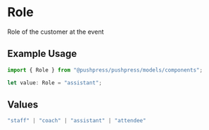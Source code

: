 # Role

Role of the customer at the event

## Example Usage

```typescript
import { Role } from "@pushpress/pushpress/models/components";

let value: Role = "assistant";
```

## Values

```typescript
"staff" | "coach" | "assistant" | "attendee"
```